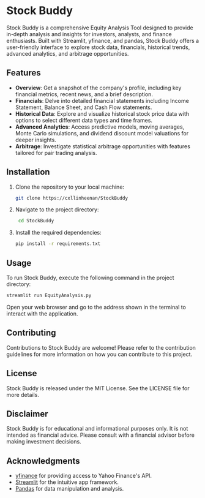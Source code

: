 # Stock Buddy

Stock Buddy is a comprehensive Equity Analysis Tool designed to provide in-depth analysis and insights for investors, analysts, and finance enthusiasts. Built with Streamlit, yfinance, and pandas, Stock Buddy offers a user-friendly interface to explore stock data, financials, historical trends, advanced analytics, and arbitrage opportunities.

## Features

- **Overview**: Get a snapshot of the company's profile, including key financial metrics, recent news, and a brief description.
- **Financials**: Delve into detailed financial statements including Income Statement, Balance Sheet, and Cash Flow statements.
- **Historical Data**: Explore and visualize historical stock price data with options to select different data types and time frames.
- **Advanced Analytics**: Access predictive models, moving averages, Monte Carlo simulations, and dividend discount model valuations for deeper insights.
- **Arbitrage**: Investigate statistical arbitrage opportunities with features tailored for pair trading analysis.

## Installation

1. Clone the repository to your local machine:
    ```bash
    git clone https://cxllinheenan/StockBuddy
    ```
2. Navigate to the project directory:
   ```bash 
    cd StockBuddy
    ```
3. Install the required dependencies:
    ```bash
    pip install -r requirements.txt
    ```

## Usage

To run Stock Buddy, execute the following command in the project directory:
```bash
streamlit run EquityAnalysis.py
```

Open your web browser and go to the address shown in the terminal to interact with the application.

## Contributing

Contributions to Stock Buddy are welcome! Please refer to the contribution guidelines for more information on how you can contribute to this project.

## License

Stock Buddy is released under the MIT License. See the LICENSE file for more details.

## Disclaimer

Stock Buddy is for educational and informational purposes only. It is not intended as financial advice. Please consult with a financial advisor before making investment decisions.

## Acknowledgments

- [yfinance](https://pypi.org/project/yfinance/) for providing access to Yahoo Finance's API.
- [Streamlit](https://streamlit.io/) for the intuitive app framework.
- [Pandas](https://pandas.pydata.org/) for data manipulation and analysis.

